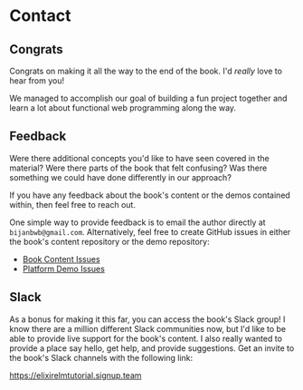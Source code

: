 # Contact

## Congrats

Congrats on making it all the way to the end of the book. I'd _really_ love to
hear from you!

We managed to accomplish our goal of building a fun project together and learn
a lot about functional web programming along the way.

## Feedback

Were there additional concepts you'd like to have seen covered in the material?
Were there parts of the book that felt confusing? Was there something we could
have done differently in our approach?

If you have any feedback about the book's content or the demos contained
within, then feel free to reach out.

One simple way to provide feedback is to email the author directly at
`bijanbwb@gmail.com`. Alternatively, feel free to create GitHub issues in
either the book's content repository or the demo repository:

- [Book Content Issues](https://github.com/elixir-elm-tutorial/elixir-elm-tutorial-book/issues)
- [Platform Demo Issues](https://github.com/elixir-elm-tutorial/platform/issues)

## Slack

As a bonus for making it this far, you can access the book's Slack group! I
know there are a million different Slack communities now, but I'd like to be
able to provide live support for the book's content. I also really wanted to
provide a place say hello, get help, and provide suggestions. Get an invite to
the book's Slack channels with the following link:

https://elixirelmtutorial.signup.team
